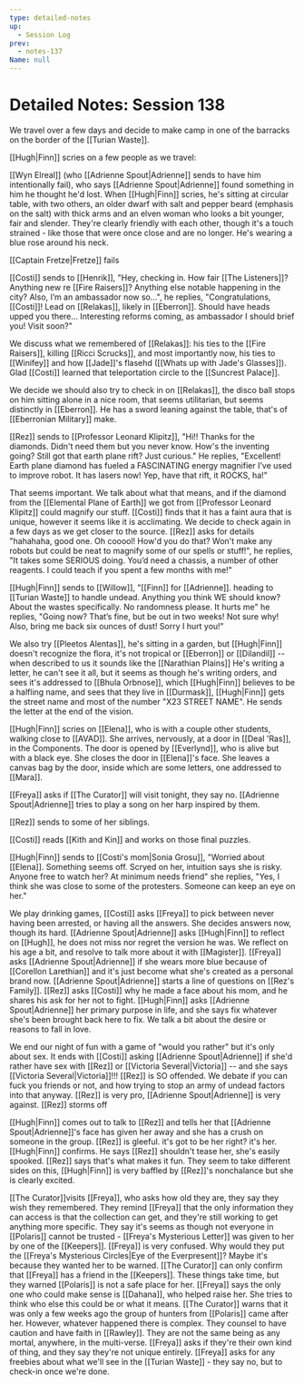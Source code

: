 ```yaml
---
type: detailed-notes
up:
  - Session Log
prev:
  - notes-137
Name: null
---
```

# Detailed Notes: Session 138

We travel over a few days and decide to make camp in one of the barracks on the border of the [[Turian Waste]]. 

[[Hugh|Finn]] scries on a few people as we travel:

[[Wyn Elreal]] (who [[Adrienne Spout|Adrienne]] sends to have him intentionally fail), who says [[Adrienne Spout|Adrienne]] found something in him he thought he'd lost. When [[Hugh|Finn]] scries, he's sitting at circular table, with two others, an older dwarf with salt and pepper beard (emphasis on the salt) with thick arms and an elven woman who looks a bit younger, fair and slender. They're clearly friendly with each other, though it's a touch strained - like those that were once close and are no longer. He's wearing a blue rose around his neck. 

[[Captain Fretze|Fretze]] fails

[[Costi]] sends to [[Henrik]], "Hey, checking in. How fair [[The Listeners]]? Anything new re [[Fire Raisers]]? Anything else notable happening in the city? Also, I’m an ambassador now so…", he replies, "Congratulations, [[Costi]]! Lead on [[Relakas]], likely in [[Eberron]]. Should have heads upped you there… Interesting reforms coming, as ambassador I should brief you! Visit soon?" 

We discuss what we remembered of [[Relakas]]: his ties to the [[Fire Raisers]], killing [[Ricci Scrucks]], and most importantly now, his ties to [[Winifey]] and how [[Jade]]'s flasehd ([[Whats up with Jade's Glasses]]). Glad [[Costi]] learned that teleportation circle to the [[Suncrest Palace]]. 

We decide we should also try to check in on [[Relakas]], the disco ball stops on him sitting alone in a nice room, that seems utilitarian, but seems distinctly in [[Eberron]]. He has a sword leaning against the table, that's of [[Eberronian Military]] make.  

[[Rez]] sends to [[Professor Leonard Klipitz]], "Hi!! Thanks for the diamonds. Didn't need them but you never know. How's the inventing going? Still got that earth plane rift? Just curious." He replies, "Excellent! Earth plane diamond has fueled a FASCINATING energy magnifier I’ve used to improve robot. It has lasers now! Yep, have that rift, it ROCKS, ha!"

That seems important. We talk about what that means, and if the diamond from the [[Elemental Plane of Earth]] we got from [[Professor Leonard Klipitz]] could magnify our stuff. [[Costi]] finds that it has a faint aura that is unique, however it seems like it is acclimating. We decide to check again in a few days as we get closer to the source. [[Rez]] asks for details "hahahaha, good one. Oh cooool! How'd you do that? Won't make any robots but could be neat to magnify some of our spells or stuff!", he replies, "It takes some SERIOUS doing. You’d need a chassis, a number of other reagents. I could teach if you spent a few months with me!"

[[Hugh|Finn]] sends to [[Willow]], "[[Finn]] for [[Adrienne]]. heading to [[Turian Waste]] to handle undead. Anything you think WE should know? About the wastes specifically. No randomness please. It hurts me" he replies, "Going now? That’s fine, but be out in two weeks! Not sure why! Also, bring me back six ounces of dust! Sorry I hurt you!"

We also try [[Pleetos Alentas]], he's sitting in a garden, but [[Hugh|Finn]] doesn't recognize the flora, it's not tropical or [[Eberron]] or [[Dilandil]] -- when described to us it sounds like the [[Narathian Plains]] He's writing a letter, he can't see it all, but it seems as though he's writing orders, and sees it's addressed to [[Bhula Orbnose]], which [[Hugh|Finn]] believes to be a halfling name, and sees that they live in [[Durmask]], [[Hugh|Finn]] gets the street name and most of the number "X23 STREET NAME". He sends the letter at the end of the vision. 

[[Hugh|Finn]] scries on [[Elena]], who is with a couple other students, walking close to [[AVAD]]. She arrives, nervously, at a door in [[Deal 'Ras]], in the Components. The door is opened by [[Everlynd]], who is alive but with a black eye. She closes the door in [[Elena]]'s face. She leaves a canvas bag by the door, inside which are some letters, one addressed to [[Mara]].

[[Freya]] asks if [[The Curator]] will visit tonight, they say no. [[Adrienne Spout|Adrienne]] tries to play a song on her harp inspired by them.

[[Rez]] sends to some of her siblings. 

[[Costi]] reads [[Kith and Kin]] and works on those final puzzles. 

[[Hugh|Finn]] sends to [[Costi's mom|Sonia Grosu]], "Worried about [[Elena]]. Something seems off. Scryed on her, intuition says she is risky. Anyone free to watch her? At minimum needs friend" she replies, "Yes, I think she was close to some of the protesters. Someone can keep an eye on her."

We play drinking games, [[Costi]] asks [[Freya]] to pick between never having been arrested, or having all the answers. She decides answers now, though its hard. [[Adrienne Spout|Adrienne]] asks [[Hugh|Finn]] to reflect on [[Hugh]], he does not miss nor regret the version he was. We reflect on his age a bit, and resolve to talk more about it with [[Magister]]. [[Freya]] asks [[Adrienne Spout|Adrienne]] if she wears more blue because of [[Corellon Larethian]] and it's just become what she's created as a personal brand now. [[Adrienne Spout|Adrienne]] starts a line of questions on [[Rez's Family]]. [[Rez]] asks [[Costi]] why he made a face about his mom, and he shares his ask for her not to fight. [[Hugh|Finn]] asks [[Adrienne Spout|Adrienne]] her primary purpose in life, and she says fix whatever she's been brought back here to fix. We talk a bit about the desire or reasons to fall in love. 

We end our night of fun with a game of "would you rather" but it's only about sex. It ends with [[Costi]] asking [[Adrienne Spout|Adrienne]] if she'd rather have sex with [[Rez]] or [[Victoria Several|Victoria]] -- and she says [[Victoria Several|Victoria]]!!! [[Rez]] is SO offended. We debate if you can fuck you friends or not, and how trying to stop an army of undead factors into that anyway. [[Rez]] is very pro, [[Adrienne Spout|Adrienne]] is very against. [[Rez]] storms off

[[Hugh|Finn]] comes out to talk to [[Rez]] and tells her that [[Adrienne Spout|Adrienne]]'s face has given her away and she has a crush on someone in the group. [[Rez]] is gleeful. it's got to be her right? it's her. [[Hugh|Finn]] confirms. He says [[Rez]] shouldn't tease her, she's easily spooked. [[Rez]] says that's what makes it fun. They seem to take different sides on this, [[Hugh|Finn]] is very baffled by [[Rez]]'s nonchalance but she is clearly excited. 

[[The Curator]]visits [[Freya]], who asks how old they are, they say they wish they remembered. They remind [[Freya]] that the only information they can access is that the collection can get, and they're still working to get anything more specific. They say it's seems as though not everyone in [[Polaris]] cannot be trusted - [[Freya's Mysterious Letter]] was given to her by one of the [[Keepers]]. [[Freya]] is very confused. Why would they put the [[Freya's Mysterious Circles|Eye of the Everpresent]]? Maybe it's because they wanted her to be warned. [[The Curator]] can only confirm that [[Freya]] has a friend in the [[Keepers]]. These things take time, but they warned [[Polaris]] is not a safe place for her. [[Freya]] says the only one who could make sense is [[Dahana]], who helped raise her. She tries to think who else this could be or what it means. [[The Curator]] warns that it was only a few weeks ago the group of hunters from [[Polaris]] came after her. However, whatever happened there is complex. They counsel to have caution and have faith in [[Rawley]]. They are not the same being as any mortal, anywhere, in the multi-verse. [[Freya]] asks if they're their own kind of thing, and they say they're not unique entirely. [[Freya]] asks for any freebies about what we'll see in the [[Turian Waste]] - they say no, but to check-in once we're done. 























